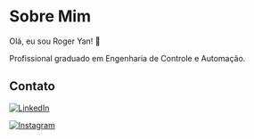 # Sobre Mim

Olá, eu sou Roger Yan! 👋

Profissional graduado em Engenharia de Controle e Automação.

## Contato

[![LinkedIn](https://img.shields.io/badge/LinkedIn-0077B5?style=for-the-badge&logo=linkedin&logoColor=white)](https://www.linkedin.com/in/roger-yan-lopes-dos-santos-5a7014144/)

[![Instagram](https://img.shields.io/badge/-Instagram-%23E4405F?style=for-the-badge&logo=instagram&logoColor=white)](https://www.instagram.com/roger4yan/)
